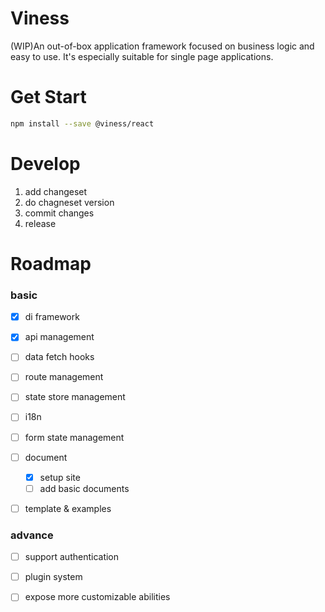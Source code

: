 # Viness

(WIP)An out-of-box application framework focused on business logic and easy to use. It's especially suitable for single page applications.



# Get Start

```bash
npm install --save @viness/react

```


# Develop

1. add changeset
2. do chagneset version
3. commit changes
4. release


# Roadmap

### basic

- [x] di framework
- [x] api management
- [ ] data fetch hooks
- [ ] route management
- [ ] state store management
- [ ] i18n
- [ ] form state management
- [ ] document
    - [x] setup site
    - [ ] add basic documents
- [ ] template & examples



### advance

- [ ] support authentication
- [ ] plugin system
- [ ] expose more customizable abilities


